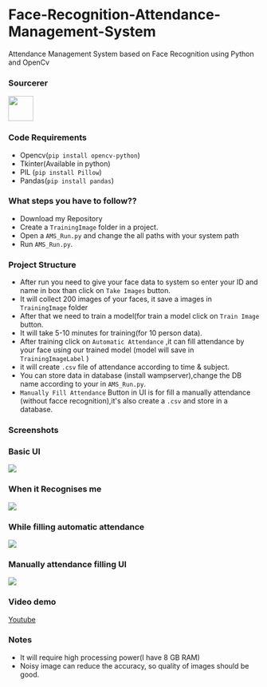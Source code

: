 # Face-Recognition-Attendance-Management-System
Attendance Management System based on Face Recognition using Python  and OpenCv  

### Sourcerer
<img src="https://avatars.githubusercontent.com/u/84435079?v=4" height="50px" width="50px" alt=""/>

### Code Requirements
- Opencv(`pip install opencv-python`)
- Tkinter(Available in python)
- PIL (`pip install Pillow`)
- Pandas(`pip install pandas`)

### What steps you have to follow??
- Download my Repository 
- Create a `TrainingImage` folder in a project.
- Open a `AMS_Run.py` and change the all paths with your system path
- Run `AMS_Run.py`.

### Project Structure

- After run you need to give your face data to system so enter your ID and name in box than click on `Take Images` button.
- It will collect 200 images of your faces, it save a images in `TrainingImage` folder
- After that we need to train a model(for train a model click on `Train Image` button.
- It will take 5-10 minutes for training(for 10 person data).
- After training click on `Automatic Attendance` ,it can fill attendance by your face using our trained model (model will save in `TrainingImageLabel` )
- it will create `.csv` file of attendance according to time & subject.
- You can store data in database (install wampserver),change the DB name according to your in `AMS_Run.py`.
- `Manually Fill Attendance` Button in UI is for fill a manually attendance (without facce recognition),it's also create a `.csv` and store in a database.

### Screenshots

### Basic UI
<img src="C:\Users\princ\OneDrive\Pictures\Screenshots\Screenshot 2024-12-11 120253.png">

### When it Recognises me
<img src="C:\Users\princ\OneDrive\Pictures\Screenshots\Screenshot 2024-12-11 144914.png">

### While filling automatic attendance
<img src="C:\Users\princ\OneDrive\Pictures\Screenshots\Screenshot 2024-12-11 145021.png">

### Manually attendance filling UI
<img src="C:\Users\princ\OneDrive\Pictures\Screenshots\Screenshot 2024-12-11 150019.png">


### Video demo

[Youtube](https://youtu.be/onms2KDOTtY)


### Notes
- It will require high processing power(I have 8 GB RAM)
- Noisy image can reduce the accuracy, so quality of images should be good.


